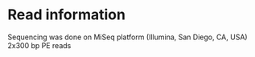 # Read information
Sequencing was done on MiSeq platform (Illumina, San Diego, CA, USA) 2x300 bp PE reads
